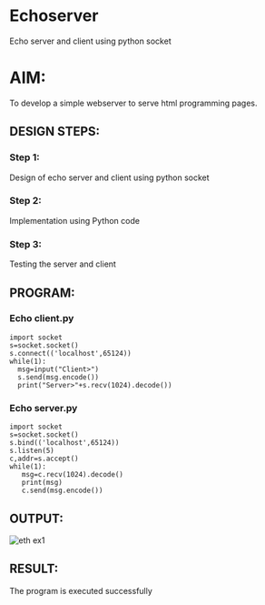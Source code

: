 # Echoserver
Echo server and client using python socket

# AIM:
To develop a simple webserver to serve html programming pages.

## DESIGN STEPS:

### Step 1:
Design of echo server and client using python socket

### Step 2:
Implementation using Python code

### Step 3:
Testing the server and client 

## PROGRAM:
### Echo client.py
```
import socket
s=socket.socket()
s.connect(('localhost',65124))
while(1):
  msg=input("Client>")
  s.send(msg.encode())
  print("Server>"+s.recv(1024).decode())
```

### Echo server.py
```
import socket
s=socket.socket()
s.bind(('localhost',65124))
s.listen(5)
c,addr=s.accept()
while(1):
   msg=c.recv(1024).decode()
   print(msg)
   c.send(msg.encode())
```

## OUTPUT:
![eth ex1](https://github.com/user-attachments/assets/5c84ad17-2c44-4bf0-8848-f03ed633d06b)

## RESULT:
The program is executed successfully
